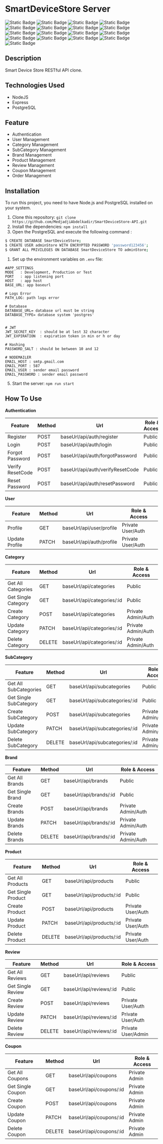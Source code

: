 # SmartDeviceStore Server
![Static Badge](https://img.shields.io/badge/19.4.0-Node.Js-green)
![Static Badge](https://img.shields.io/badge/4.18.2-Express.Js-blue)
![Static Badge](https://img.shields.io/badge/8.11.3-pg-blue)
![Static Badge](https://img.shields.io/badge/6.33.0-sequelize-blue)
![Static Badge](https://img.shields.io/badge/0.32.6-sharp-red)
![Static Badge](https://img.shields.io/badge/1.6.6-slugify-red)
![Static Badge](https://img.shields.io/badge/1.6.6-swagger--ui--express-red)
![Static Badge](https://img.shields.io/badge/9.0.1-uuid-red)
![Static Badge](https://img.shields.io/badge/3.10.0-winston-red)
![Static Badge](https://img.shields.io/badge/3.0.1-nodemon-red)
![Static Badge](https://img.shields.io/badge/2.8.5-cors-red)
![Static Badge](https://img.shields.io/badge/16.3.1-dotenv-red)
![Static Badge](https://img.shields.io/badge/7.0.1-express--validator-red)
![Static Badge](https://img.shields.io/badge/5.1.1-bcrypt-red)
![Static Badge](https://img.shields.io/badge/9.0.2-jsonwebtoken-red)
![Static Badge](https://img.shields.io/badge/6.9.6-nodemailer-red)
![Static Badge](https://img.shields.io/badge/1.4.5--lts.1-multer-red)

## Description
Smart Device Store RESTful API clone.

## Technologies Used 
- NodeJS
- Express
- PostgreSQL 

## Feature
  - Authentication
  - User Management
  - Category Management
  - SubCategory Management
  - Brand Management
  - Product Management
  - Review Management
  - Coupon Management
  - Order Management

## Installation

To run this project, you need to have Node.js and PostgreSQL installed on your system.

1. Clone this repository: `git clone https://github.com/MedjadjiAbdelkadir/SmartDeviceStore-API.git`
2. Install the dependencies: `npm install`
3. Open the PostgreSQL and execute the following command :
```Bash
$ CREATE DATABASE SmartDeviceStore;
$ CREATE USER adminStore WITH ENCRYPTED PASSWORD 'password123456';
$ GRANT ALL PRIVILEGES ON DATABASE SmartDeviceStore TO adminStore;
```
1. Set up the environment variables on `.env` file:

```env
#APP_SETTINGS
MODE   : Development, Production or Test
PORT   : app listening port
HOST   : app host
BASE_URL: app baseurl

# Logs Error
PATH_LOG: path logs error

# Database 
DATABASE_URL= database url must be string
DATABASE_TYPE= database system 'postgres'


# JWT  
JWT_SECRET_KEY  : should be at lest 32 character
JWT_EXPIRATION  : expiration token in min or h or day

# Hashing  
PASSWORD_SALT : should be between 10 and 12

# NODEMAILER
EMAIL_HOST : smtp.gmail.com
EMAIL_PORT : 587
EMAIL_USER : sender email password
EMAIL_PASSWORD : sender email password

```
5. Start the server: `npm run start`

## How To Use 
<b>Authentication</b>

| Feature                 | Method |                Url                 |     Role & Access    |
|-------------------------|--------|------------------------------------|----------------------|
| Register                | POST   | baseUrl/api/auth/register          | Public               |
| Login                   | POST   | baseUrl/api/auth/login             | Public               |
| Forgot Password         | POST   | baseUrl/api/auth/forgotPassword    | Public               |
| Verify ResetCode        | POST   | baseUrl/api/auth/verifyResetCode   | Public               |
| Reset Password          | POST   | baseUrl/api/auth/resetPassword     | Public               |


<b>User</b>

| Feature                 | Method |                Url                 |     Role & Access    |
|-------------------------|--------|------------------------------------|----------------------|
| Profile                 | GET    | baseUrl/api/user/profile           | Private User/Auth    |
| Update Profile          | PATCH  | baseUrl/api/auth/profile           | Private User/Auth    |

<b>Category</b>

| Feature                 | Method |                Url                 |     Role & Access    |
|-------------------------|--------|------------------------------------|----------------------|
| Get All Categories      | GET    | baseUrl/api/categories             | Public               |
| Get Single Category     | GET    | baseUrl/api/categories/:id         | Public               |
| Create Category         | POST   | baseUrl/api/categories             | Private Admin/Auth   |
| Update Category         | PATCH  | baseUrl/api/categories/:id         | Private Admin/Auth   |
| Delete Category         | DELETE | baseUrl/api/categories/:id         | Private Admin/Auth   |

<b>SubCategory</b>

| Feature                 | Method |                Url                 |     Role & Access    |
|-------------------------|--------|------------------------------------|----------------------|
| Get All SubCategories   | GET    | baseUrl/api/subcategories          | Public               |
| Get Single SubCategory  | GET    | baseUrl/api/subcategories/:id      | Public               |
| Create SubCategory      | POST   | baseUrl/api/subcategories          | Private Admin/Auth   |
| Update SubCategory      | PATCH  | baseUrl/api/subcategories/:id      | Private Admin/Auth   |
| Delete SubCategory      | DELETE | baseUrl/api/subcategories/:id      | Private Admin/Auth   |

<b>Brand</b>

| Feature                 | Method |                Url                 |     Role & Access    |
|-------------------------|--------|------------------------------------|----------------------|
| Get All Brands          | GET    | baseUrl/api/brands                 | Public               |
| Get Single Brand        | GET    | baseUrl/api/brands/:id             | Public               |
| Create Brands           | POST   | baseUrl/api/brands                 | Private Admin/Auth   |
| Update Brands           | PATCH  | baseUrl/api/brands/:id             | Private Admin/Auth   |
| Delete Brands           | DELETE | baseUrl/api/brands/:id             | Private Admin/Auth   |

<b>Product</b>

| Feature                 | Method |                Url                 |     Role & Access    |
|-------------------------|--------|------------------------------------|----------------------|
| Get All Products        | GET    | baseUrl/api/products               | Public               |
| Get Single Product      | GET    | baseUrl/api/products/:id           | Public               |
| Create Product          | POST   | baseUrl/api/products               | Private User/Auth    |
| Update Product          | PATCH  | baseUrl/api/products/:id           | Private User/Auth    |
| Delete Product          | DELETE | baseUrl/api/products/:id           | Private User/Auth    |

<b>Review</b>

| Feature                 | Method |                Url                 |     Role & Access    |
|-------------------------|--------|------------------------------------|----------------------|
| Get All Reviews         | GET    | baseUrl/api/reviews                | Public               |
| Get Single Review       | GET    | baseUrl/api/reviews/:id            | Public               |
| Create Review           | POST   | baseUrl/api/reviews                | Private User/Auth    |
| Update Review           | PATCH  | baseUrl/api/reviews/:id            | Private User/Auth    |
| Delete Review           | DELETE | baseUrl/api/reviews/:id            | Private User/Admin   |

<b>Coupon</b>

| Feature                 | Method |                Url                 |     Role & Access    |
|-------------------------|--------|------------------------------------|----------------------|
| Get All Coupons         | GET    | baseUrl/api/coupons                | Private Admin        |
| Get Single Coupon       | GET    | baseUrl/api/coupons/:id            | Private Admin        |
| Create Coupon           | POST   | baseUrl/api/coupons                | Private Admin        |
| Update Coupon           | PATCH  | baseUrl/api/coupons/:id            | Private Admin        |
| Delete Coupon           | DELETE | baseUrl/api/coupons/:id            | Private Admin        |



 